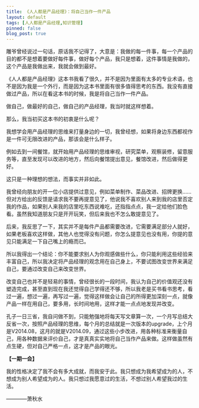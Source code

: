 ```yaml
---
title: 《人人都是产品经理》：将自己当作一件产品
layout: default
tags: [人人都是产品经理,知识管理]
pinned: false
blog_post: true
---
```


雕爷曾经说过一句话，原话我不记得了，大意是：我做的每一件事，每一个产品的目的都不是想着要做好每件事，做好每个产品，我只是想着，这件事情是我做的，这个产品是我做出来，我就会做到最好。

《人人都是产品经理》这本书我看了很久，并不是因为里面有太多的专业术语，也不是因为我是一个外行，而是因为这本书里面有很多值得思考的东西。我没有直接做过产品，所以在看这本书的时候，我是将自己当作一件产品。

做自己，做最好的自己，做自己的产品经理，我当时就这样想着。

那么，我当初买这本书的初衷是什么呢？

我想学会用产品经理的思维来打量身边的一切，我曾经想，如果将身边东西都视作是一件可无限改进的产品，那该会是什么样子。

例如去到一间餐馆，就开始用产品经理的思维审视，研究菜单，观察装修，留意服务等，直至发现可以改进的地方，然后向餐馆提出意见，餐馆改进，然后做得更好。

这只是一种理想的想法，而事实并非如此。

我曾经向朋友的开一位小店提供过意见，例如菜单制作、菜品改进、招牌更换……但对方给出的反馈是请求我不要再提意见了，他说我不喜欢别人来到我的店里否定我的作品，如果别人来我的店里吃东西说难吃，还指指点点，我一定给他们脸色看。虽然我知道朋友只是开开玩笑，但后来我也不怎么敢提意见了。

后来，我反思了一下，其实并不是每件产品都需要改进，它需要满足部分人就好，如果老板喜欢这样做，其他人也觉得没有问题，你怎么提意见也没有用，你提的意见只能满足一下自己嘴上的瘾而已。

所以我得出一个结论：你不能要求别人为你观感做些什么，你只能利用这些经验来丰富自己，所以我决定将产品经理的观念用在自己身上，不要试图改变世界来满足自己，要通过改变自己来改变世界。

改变自己也并不是轻易的事情，曾经很长的一段时间，我认为自己的价值观还没有塑造完成，甚至直到现在我还觉得自己学得还不够，所以我老是买书看书思考，看过一遍，想过一遍，再写过一遍，觉得这样做会让自己的所得更加深刻一点，就像产品一样在用自己，要多用，长时间地用，这样才能一点点地发现并改变。

孔子一日三省，我自问做不到，只能勉强地将每天写文章算一次，一个月写总结大反省一次，按照产品经理的思维，每个月的总结就是一次版本的upgrade，上个月是V2014.08，这月的就是V2014.09，通过这些小步改进，用各种标准来衡量自己，用各种数据来评价自己，才是真真实实地将自己当作产品来做。这样做虽然有点生硬，但对自己严格一点，这才是产品的眼光。




**【一期一会】**


我的性格决定了我不会有多大成就，而我安于此。我只想成为我希望成为的人，不想成为别人希望成为的人。我只想过我愿意过的生活，不想过别人希望我过的生活。

————萧秋水
